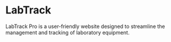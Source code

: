# LabTrack
LabTrack Pro is a user-friendly website designed to streamline the management and tracking of laboratory equipment.
